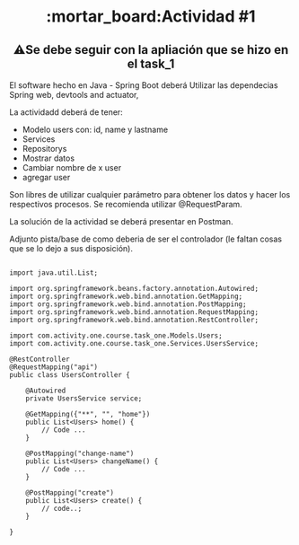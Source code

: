 <h1 align="center"> :mortar_board:Actividad #1</h1>

<h2 align="center"> ⚠️Se debe seguir con la apliación que se hizo en el task_1 </h2>

El software hecho en Java - Spring Boot deberá Utilizar las dependecias Spring web, devtools and actuator,

La actividadd deberá de tener:

* Modelo users con: id, name y lastname 
* Services 
* Repositorys
* Mostrar datos
* Cambiar nombre de x user
* agregar user

Son libres de utilizar cualquier parámetro para obtener los datos y hacer los respectivos procesos. 
Se recomienda utilizar @RequestParam.

La solución de la actividad se deberá presentar en Postman.


Adjunto pista/base de como deberia de ser el controlador (le faltan cosas que se lo dejo a sus disposición). 
```java, package com.activity.one.course.task_one.Controllers;

import java.util.List;

import org.springframework.beans.factory.annotation.Autowired;
import org.springframework.web.bind.annotation.GetMapping;
import org.springframework.web.bind.annotation.PostMapping;
import org.springframework.web.bind.annotation.RequestMapping;
import org.springframework.web.bind.annotation.RestController;

import com.activity.one.course.task_one.Models.Users;
import com.activity.one.course.task_one.Services.UsersService;

@RestController
@RequestMapping("api")
public class UsersController {

    @Autowired
    private UsersService service;

    @GetMapping({"**", "", "home"})
    public List<Users> home() {
        // Code ...
    }

    @PostMapping("change-name")
    public List<Users> changeName() {
        // Code ...
    }

    @PostMapping("create")
    public List<Users> create() {
        // code..;
    }

}
```
